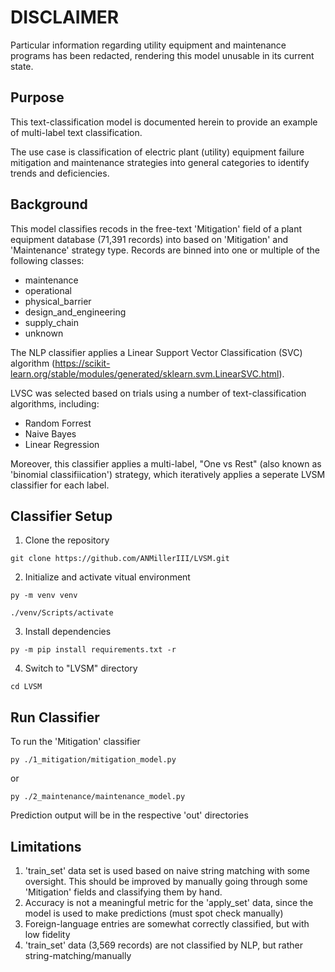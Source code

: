 
# DISCLAIMER
Particular information regarding utility equipment and maintenance programs has been redacted, rendering this model unusable in its current state.

## Purpose
This text-classification model is documented herein to provide an example of multi-label text classification.

The use case is classification of electric plant (utility) equipment failure mitigation and maintenance strategies into general categories to identify trends and deficiencies.

## Background

This model classifies recods in the free-text 'Mitigation' field of a plant equipment database (71,391 records) into based on 'Mitigation' and 'Maintenance' strategy type. Records are binned into one or multiple of the following classes:

- maintenance	
- operational	
- physical_barrier	
- design_and_engineering	
- supply_chain
- unknown

The NLP classifier applies a Linear Support Vector Classification (SVC) algorithm (https://scikit-learn.org/stable/modules/generated/sklearn.svm.LinearSVC.html).

LVSC was selected based on trials using a number of text-classification algorithms, including:

- Random Forrest
- Naive Bayes
- Linear Regression

Moreover, this classifier applies a multi-label, "One vs Rest" (also known as 'binomial classifiication') strategy, which iteratively applies a seperate LVSM classifier for each label.

## Classifier Setup

1. Clone the repository

`git clone https://github.com/ANMillerIII/LVSM.git`

2. Initialize and activate vitual environment 

`py -m venv venv`

`./venv/Scripts/activate`

3. Install dependencies

`py -m pip install requirements.txt -r`

4. Switch to "LVSM" directory

`cd LVSM`

## Run Classifier

To run the 'Mitigation' classifier

`py ./1_mitigation/mitigation_model.py`

or

`py ./2_maintenance/maintenance_model.py`

Prediction output will be in the respective 'out' directories

## Limitations

1. 'train_set' data set is used based on naive string matching with some oversight. This should be improved by manually going through some 'Mitigation' fields and classifying them by hand.	
2. Accuracy is not a meaningful metric for the 'apply_set' data, since the model is used to make predictions (must spot check manually)
3. Foreign-language entries are somewhat correctly classified, but with low fidelity
4. 'train_set' data (3,569 records) are not classified by NLP, but rather string-matching/manually